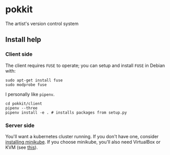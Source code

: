# pokkit
The artist's version control system

## Install help

### Client side
The client requires `FUSE` to operate; you can setup and install `FUSE` in Debian with:
	
	sudo apt-get install fuse
	sudo modprobe fuse

I personally like `pipenv`.

    cd pokkit/client
    pipenv --three
    pipenv install -e . # installs packages from setup.py

### Server side
You'll want a kubernetes cluster running. If you don't have one, consider [installing minikube](https://kubernetes.io/docs/tasks/tools/install-minikube/). If you choose minikube, you'll also need VirtualBox or KVM (see [this](https://github.com/kubernetes/minikube/blob/master/docs/drivers.md#kvm2-driver)).
